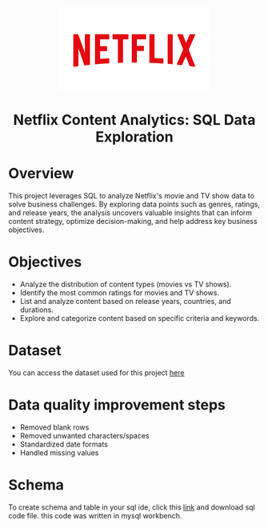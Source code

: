 <p align="center">
  <img src="https://github.com/Injamam001/sql_project_netflix/blob/main/logo.png" alt="Netflix Logo" width="300">
</p>

<h1 align="center">Netflix Content Analytics: SQL Data Exploration</h1>

# Overview
This project leverages SQL to analyze Netflix's movie and TV show data to solve business challenges. By exploring data points such as genres, ratings, and release years, the analysis uncovers valuable insights that can inform content strategy, optimize decision-making, and help address key business objectives.

# Objectives
- Analyze the distribution of content types (movies vs TV shows).
- Identify the most common ratings for movies and TV shows.
- List and analyze content based on release years, countries, and durations.
- Explore and categorize content based on specific criteria and keywords.

# Dataset
You can access the dataset used for this project [here](https://www.kaggle.com/datasets/shivamb/netflix-shows?resource=download)

# Data quality improvement steps
- Removed blank rows
- Removed unwanted characters/spaces
- Standardized date formats
- Handled missing values
# Schema
To create schema and table in your sql ide, click this [link](https://github.com/Injamam001/sql_project_netflix/blob/main/sql_code_for_importing_netflix_data.sql) and download sql code file. this code was written in mysql workbench.    
